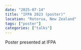 ```yaml
---
date: "2025-07-14"
title: "IFPA 2023 (poster)"
location: "Rotorua, New Zealand"
tags: ["poster"]
categories: ["talks"]
---
```


Poster presented at IFPA